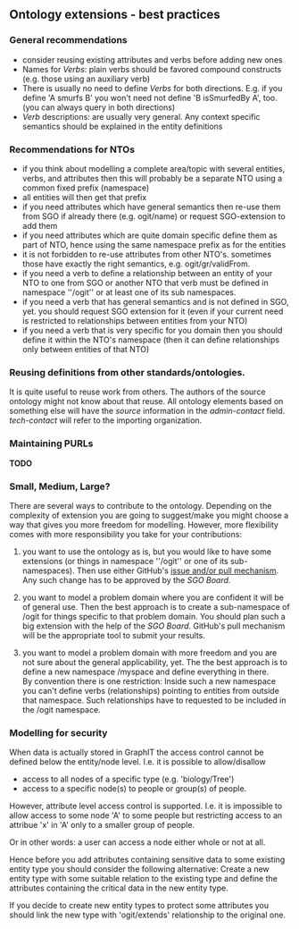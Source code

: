 ## Ontology extensions - best practices

### General recommendations

* consider reusing existing attributes and verbs before adding new ones
* Names for _Verbs_: plain verbs should be favored compound constructs (e.g. those using an auxiliary verb)
* There is usually no need to define _Verbs_ for both directions. E.g. if you define 'A smurfs B' you won't need not define 'B isSmurfedBy A', too.  (you can always query in both directions)
* _Verb_ descriptions: are usually very general. Any context specific semantics should be explained in the entity definitions

### Recommendations for NTOs

* if you think about modelling a complete area/topic with several entities, verbs, and attributes then this will probably be a separate NTO using a common fixed prefix (namespace) 
* all entities will then get that prefix
* if you need attributes which have general semantics then re-use them from SGO if already there (e.g. ogit/name) or request SGO-extension to add them
* if you need attributes which are quite domain specific define them as part of NTO, hence using the same namespace prefix as for the entities
* it is not forbidden to re-use attributes from other NTO's. sometimes those have exactly the right semantics, e.g. ogit/gr/validFrom.
* if you need a verb to define a relationship between an entity of your NTO to one from SGO or another NTO that verb must be defined in namespace ''/ogit'' or at least one of its sub namespaces.
* if you need a verb that has general semantics and is not defined in SGO, yet.
  you should request SGO extension for it (even if your current need is restricted to relationships between entities from your NTO)
* if you need a verb that is very specific for you domain then you should define it within the NTO's namespace (then it can define relationships only between entities of that NTO)

### Reusing definitions from other standards/ontologies.

It is quite useful to reuse work from others. The authors of the source ontology might not know about that reuse. 
All ontology elements based on something else will have the _source_ information in the *admin-contact* field. *tech-contact* will refer to the importing organization.

### Maintaining PURLs

**TODO**

### Small, Medium, Large?

There are several ways to contribute to the ontology. Depending on the complexity of extension you are going to suggest/make you might choose a way that gives you more freedom for modelling. However, more flexibility comes with more responsibility you take for your contributions:

1. you want to use the ontology as is, but you would like to have some extensions (or things in namespace ''/ogit'' or one of its sub-namespaces). Then use either GitHub's [issue and/or pull mechanism](../../blob/master/CONTRIBUTING.md). Any such change has to be approved by the _SGO Board_.

2. you want to model a problem domain where you are confident it will be of general use. Then the best approach is to create a sub-namespace of /ogit for things specific to that problem domain. You should plan such a big extension with the help of the _SGO Board_. GitHub's pull mechanism will be the appropriate tool to submit your results.

3. you want to model a problem domain with more freedom and you are not sure about the general applicability, yet. The the best approach is to define a new namespace /myspace and define everything in there. <br/> By convention there is one restriction: Inside such a new namespace you can't define verbs (relationships) pointing to entities from outside that namespace. Such relationships have to requested to be included in the /ogit namespace.

### Modelling for security

When data is actually stored in GraphIT the access control cannot be defined below the entity/node level. I.e. it is possible to allow/disallow
* access to all nodes of a specific type (e.g. 'biology/Tree')
* access to a specific node(s) 
to people or group(s) of people.

However, attribute level access control is supported. I.e. it is impossible to allow access to some node 'A' to some people but restricting access to an attribue 'x' in 'A' only to a smaller group of people.

Or in other words: a user can access a node either whole or not at all.

Hence before you add attributes containing sensitive data to some existing entity type you should consider the following alternative: Create a new entity type with some suitable relation to the existing type and define the attributes containing the critical data in the new entity type.
   
If you decide to create new entity types to protect some attributes you should link the new type with 'ogit/extends' relationship to the original one.